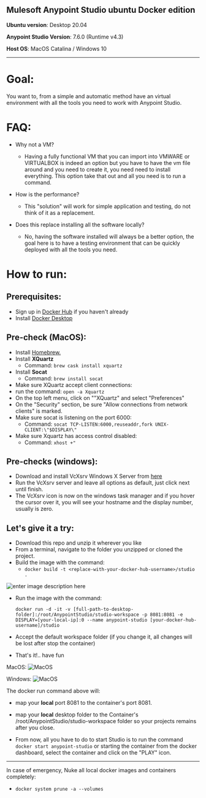 Mulesoft Anypoint Studio ubuntu Docker edition
---

**Ubuntu version**: Desktop 20.04

**Anypoint Studio Version**: 7.6.0 (Runtime v4.3)

**Host OS**: MacOS Catalina / Windows 10

---

# Goal:

You want to, from a simple and automatic method have an virtual environment with all the tools you need to work with Anypoint Studio.


# FAQ:

 - Why not a VM?
	 - Having a fully functional VM that you can import into VMWARE or VIRTUALBOX is indeed an option but you have to have the vm file around and you need to create it, you need need to install everything. This option take that out and all you need is to run a command.

- How is the performance?
	- This "solution" will work for simple application and testing, do not think of it as a replacement.

- Does this replace installing all the software locally?
	- No, having the software installed will always be a better option, the goal here is to have a testing environment that can be quickly deployed with all the tools you need.


# How to run:

## Prerequisites:

- Sign up in [Docker Hub](https://hub.docker.com/signup) if you haven't already
- Install [Docker Desktop](https://www.docker.com/products/docker-desktop)

## Pre-check (MacOS):

 - Install [Homebrew.](https://docs.brew.sh/Installation)
 - Install **XQuartz**
   - Command: `brew cask install xquartz`
 - Install **Socat**
   - Command: `brew install socat`
- Make sure XQuartz accept client connections:
 - run the command: `open -a Xquartz`
 - On the top left menu, click on ""XQuartz" and select "Preferences"
 - On the "Security" section, be sure "Allow connections from network clients" is marked.
- Make sure socat is listening on the port 6000:
  - Command: `socat TCP-LISTEN:6000,reuseaddr,fork UNIX-CLIENT:\"$DISPLAY\"`
- Make sure Xquartz has access control disabled:
  - Command: `xhost +"`


##  Pre-checks (windows):

- Download and install VcXsrv Windows X Server from [here](https://sourceforge.net/projects/vcxsrv/)
- Run the VcXsrv server and leave all options as default, just click next until finish.
- The VcXsrv icon is now on the windows task manager and if you hover the cursor over it, you will see your hostname and the display number, usually is zero.

## Let's give it a try:

- Download this repo and unzip it wherever you like
- From a terminal, navigate to the folder you unzipped or cloned the project.
- Build the image with the command:
	- `docker build -t <replace-with-your-docker-hub-username>/studio .`

![enter image description here](https://i.imgur.com/juJZTEw.jpg)

- Run the image with the command:

    `docker run -d -it -v [full-path-to-desktop-folder]:/root/AnypointStudio/studio-workspace -p 8081:8081 -e DISPLAY=[your-local-ip]:0 --name anypoint-studio [your-docker-hub-username]/studio`

- Accept the default workspace folder (if you change it, all changes will be lost after stop the container)
- That's it!.. have fun

MacOS:
![MacOS](https://i.imgur.com/hcYi0Bg.jpg)

Windows:
![MacOS](https://i.imgur.com/6Y5cVYA.jpg)


The docker run command above  will:
- map your **local** port 8081 to the container's port 8081.
- map your **local** desktop folder to the Container's /root/AnypointStudio/studio-workspace folder so your projects remains after you close.

- From now, all you have to do to start Studio is to run the command `docker start anypoint-studio` or starting the container from the docker dashboard, select the container and click on the "PLAY" icon.
---


In case of emergency, Nuke all local docker images and containers completely:
 - `docker system prune -a --volumes`
